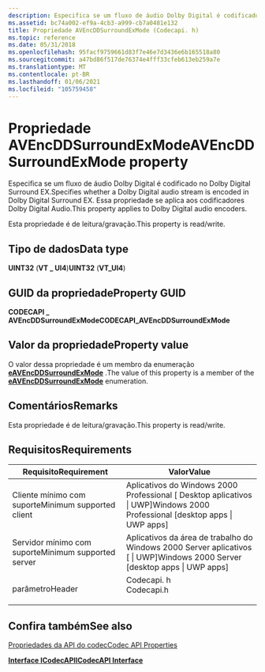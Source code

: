 ```yaml
---
description: Especifica se um fluxo de áudio Dolby Digital é codificado no Dolby Digital Surround EX. Essa propriedade se aplica aos codificadores Dolby Digital Audio.
ms.assetid: bc74a002-ef9a-4cb3-a999-cb7a0481e132
title: Propriedade AVEncDDSurroundExMode (Codecapi. h)
ms.topic: reference
ms.date: 05/31/2018
ms.openlocfilehash: 95facf9759661d83f7e46e7d3436e6b165518a80
ms.sourcegitcommit: a47bd86f517de76374e4fff33cfeb613eb259a7e
ms.translationtype: MT
ms.contentlocale: pt-BR
ms.lasthandoff: 01/06/2021
ms.locfileid: "105759458"
---
```

# <a name="avencddsurroundexmode-property"></a><span data-ttu-id="27bb0-104">Propriedade AVEncDDSurroundExMode</span><span class="sxs-lookup"><span data-stu-id="27bb0-104">AVEncDDSurroundExMode property</span></span>

<span data-ttu-id="27bb0-105">Especifica se um fluxo de áudio Dolby Digital é codificado no Dolby Digital Surround EX.</span><span class="sxs-lookup"><span data-stu-id="27bb0-105">Specifies whether a Dolby Digital audio stream is encoded in Dolby Digital Surround EX.</span></span> <span data-ttu-id="27bb0-106">Essa propriedade se aplica aos codificadores Dolby Digital Audio.</span><span class="sxs-lookup"><span data-stu-id="27bb0-106">This property applies to Dolby Digital audio encoders.</span></span>

<span data-ttu-id="27bb0-107">Esta propriedade é de leitura/gravação.</span><span class="sxs-lookup"><span data-stu-id="27bb0-107">This property is read/write.</span></span>

## <a name="data-type"></a><span data-ttu-id="27bb0-108">Tipo de dados</span><span class="sxs-lookup"><span data-stu-id="27bb0-108">Data type</span></span>

<span data-ttu-id="27bb0-109">**UINT32** (**VT \_ UI4**)</span><span class="sxs-lookup"><span data-stu-id="27bb0-109">**UINT32** (**VT\_UI4**)</span></span>

## <a name="property-guid"></a><span data-ttu-id="27bb0-110">GUID da propriedade</span><span class="sxs-lookup"><span data-stu-id="27bb0-110">Property GUID</span></span>

<span data-ttu-id="27bb0-111">**CODECAPI \_ AVEncDDSurroundExMode**</span><span class="sxs-lookup"><span data-stu-id="27bb0-111">**CODECAPI\_AVEncDDSurroundExMode**</span></span>

## <a name="property-value"></a><span data-ttu-id="27bb0-112">Valor da propriedade</span><span class="sxs-lookup"><span data-stu-id="27bb0-112">Property value</span></span>

<span data-ttu-id="27bb0-113">O valor dessa propriedade é um membro da enumeração [**eAVEncDDSurroundExMode**](/windows/desktop/api/codecapi/ne-codecapi-eavencddsurroundexmode) .</span><span class="sxs-lookup"><span data-stu-id="27bb0-113">The value of this property is a member of the [**eAVEncDDSurroundExMode**](/windows/desktop/api/codecapi/ne-codecapi-eavencddsurroundexmode) enumeration.</span></span>

## <a name="remarks"></a><span data-ttu-id="27bb0-114">Comentários</span><span class="sxs-lookup"><span data-stu-id="27bb0-114">Remarks</span></span>

<span data-ttu-id="27bb0-115">Esta propriedade é de leitura/gravação.</span><span class="sxs-lookup"><span data-stu-id="27bb0-115">This property is read/write.</span></span>

## <a name="requirements"></a><span data-ttu-id="27bb0-116">Requisitos</span><span class="sxs-lookup"><span data-stu-id="27bb0-116">Requirements</span></span>



| <span data-ttu-id="27bb0-117">Requisito</span><span class="sxs-lookup"><span data-stu-id="27bb0-117">Requirement</span></span> | <span data-ttu-id="27bb0-118">Valor</span><span class="sxs-lookup"><span data-stu-id="27bb0-118">Value</span></span> |
|-------------------------------------|---------------------------------------------------------------------------------------|
| <span data-ttu-id="27bb0-119">Cliente mínimo com suporte</span><span class="sxs-lookup"><span data-stu-id="27bb0-119">Minimum supported client</span></span><br/> | <span data-ttu-id="27bb0-120">Aplicativos do Windows 2000 Professional \[ Desktop aplicativos \| UWP\]</span><span class="sxs-lookup"><span data-stu-id="27bb0-120">Windows 2000 Professional \[desktop apps \| UWP apps\]</span></span><br/>                     |
| <span data-ttu-id="27bb0-121">Servidor mínimo com suporte</span><span class="sxs-lookup"><span data-stu-id="27bb0-121">Minimum supported server</span></span><br/> | <span data-ttu-id="27bb0-122">Aplicativos da área de trabalho do Windows 2000 Server aplicativos \[ \| UWP\]</span><span class="sxs-lookup"><span data-stu-id="27bb0-122">Windows 2000 Server \[desktop apps \| UWP apps\]</span></span><br/>                           |
| <span data-ttu-id="27bb0-123">parâmetro</span><span class="sxs-lookup"><span data-stu-id="27bb0-123">Header</span></span><br/>                   | <dl> <span data-ttu-id="27bb0-124"><dt>Codecapi. h</dt></span><span class="sxs-lookup"><span data-stu-id="27bb0-124"><dt>Codecapi.h</dt></span></span> </dl> |



## <a name="see-also"></a><span data-ttu-id="27bb0-125">Confira também</span><span class="sxs-lookup"><span data-stu-id="27bb0-125">See also</span></span>

<dl> <dt>

[<span data-ttu-id="27bb0-126">Propriedades da API do codec</span><span class="sxs-lookup"><span data-stu-id="27bb0-126">Codec API Properties</span></span>](codec-api-properties.md)
</dt> <dt>

[<span data-ttu-id="27bb0-127">**Interface ICodecAPI**</span><span class="sxs-lookup"><span data-stu-id="27bb0-127">**ICodecAPI Interface**</span></span>](/windows/desktop/api/Strmif/nn-strmif-icodecapi)
</dt> </dl>

 

 




